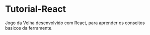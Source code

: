 # Tutorial-React
Jogo da Velha desenvolvido com React, para aprender os conseitos basicos da ferramente.
